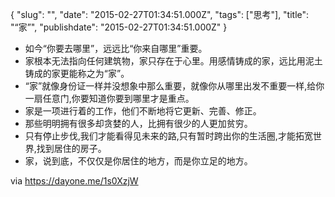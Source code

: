 {
    "slug": "",
    "date": "2015-02-27T01:34:51.000Z",
    "tags": ["思考"],
    "title": "“家”",
    "publishdate": "2015-02-27T01:34:51.000Z"
}


- 如今“你要去哪里”，远远比“你来自哪里”重要。
- 家根本无法指向任何建筑物，家只存在于心里。用感情铸成的家，远比用泥土铸成的家更能称之为“家”。
- “家”就像身份证一样并没想象中那么重要，就像你从哪里出发不重要一样,给你一扇任意门,你要知道你要到哪里才是重点。
- 家是一项进行着的工作，他们不断地将它更新、完善、修正。
- 那些明明拥有很多却贪婪的人，比拥有很少的人更加贫穷。
- 只有停止步伐,我们才能看得见未来的路,只有暂时跨出你的生活圈,才能拓宽世界,找到居住的房子。
- 家，说到底，不仅仅是你居住的地方，而是你立足的地方。

via <https://dayone.me/1s0XzjW>


